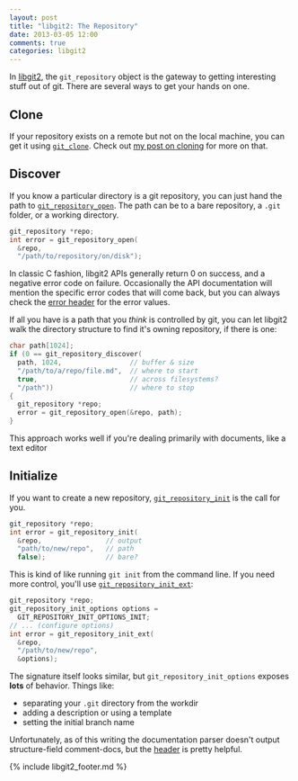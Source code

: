 ```yaml
---
layout: post
title: "libgit2: The Repository"
date: 2013-03-05 12:00
comments: true
categories: libgit2
---
```


In [libgit2](http://libgit2.github.com/), the `git_repository` object is the gateway to getting interesting stuff out of git.
There are several ways to get your hands on one.

## Clone

If your repository exists on a remote but not on the local machine, you can get it using [`git_clone`](http://libgit2.github.com/libgit2/#HEAD/group/repository/git_clone).
Check out [my post on cloning](/2013/02/01/stupid-libgit2-tricks-cloning/) for more on that.

## Discover

If you know a particular directory is a git repository, you can just hand the path to [`git_repository_open`](http://libgit2.github.com/libgit2/#HEAD/group/repository/git_repository_open).
The path can be to a bare repository, a `.git` folder, or a working directory.

```c
git_repository *repo;
int error = git_repository_open(
  &repo,
  "/path/to/repository/on/disk");
```

In classic C fashion, libgit2 APIs generally return 0 on success, and a negative error code on failure.
Occasionally the API documentation will mention the specific error codes that will come back, but you can always check the [error header](https://github.com/libgit2/libgit2/blob/HEAD/include/git2/errors.h#files) for the error values.

If all you have is a path that you *think* is controlled by git, you can let libgit2 walk the directory structure to find it's owning repository, if there is one:

```c
char path[1024];
if (0 == git_repository_discover(
  path, 1024,                 // buffer & size
  "/path/to/a/repo/file.md",  // where to start
  true,                       // across filesystems?
  "/path"))                   // where to stop
{
  git_repository *repo;
  error = git_repository_open(&repo, path);
}
```

This approach works well if you're dealing primarily with documents, like a text editor

## Initialize

If you want to create a new repository, [`git_repository_init`](http://libgit2.github.com/libgit2/#HEAD/group/repository/git_repository_init) is the call for you.

```c
git_repository *repo;
int error = git_repository_init(
  &repo,                // output
  "path/to/new/repo",   // path
  false);               // bare?
```

This is kind of like running `git init` from the command line.
If you need more control, you'll use [`git_repository_init_ext`](http://libgit2.github.com/libgit2/#HEAD/group/repository/git_repository_init_ext):

```c
git_repository *repo;
git_repository_init_options options =
  GIT_REPOSITORY_INIT_OPTIONS_INIT;
// ... (configure options)
int error = git_repository_init_ext(
  &repo,
  "/path/to/new/repo",
  &options);
```

The signature itself looks similar, but `git_repository_init_options` exposes **lots** of behavior.
Things like:

* separating your `.git` directory from the workdir
* adding a description or using a template
* setting the initial branch name

Unfortunately, as of this writing the documentation parser doesn't output structure-field comment-docs, but the [header](https://github.com/libgit2/libgit2/blob/HEAD/include/git2/repository.h#files) is pretty helpful.

{% include libgit2_footer.md %}